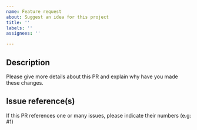 ```yaml
---
name: Feature request
about: Suggest an idea for this project
title: ''
labels: ''
assignees: ''

---
```


## Description
Please give more details about this PR and explain why have you made these changes.

## Issue reference(s)
If this PR references one or many issues, please indicate their numbers (e.g: #1)
